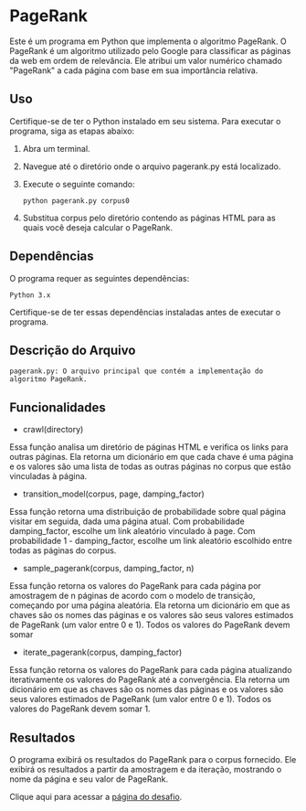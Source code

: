 # PageRank

Este é um programa em Python que implementa o algoritmo PageRank. O PageRank é um algoritmo utilizado pelo Google para classificar as páginas da web em ordem de relevância. Ele atribui um valor numérico chamado "PageRank" a cada página com base em sua importância relativa.

## Uso

Certifique-se de ter o Python instalado em seu sistema. Para executar o programa, siga as etapas abaixo:

1. Abra um terminal.

2. Navegue até o diretório onde o arquivo pagerank.py está localizado.

3. Execute o seguinte comando:
   
    ```
    python pagerank.py corpus0
    ```
    
5. Substitua corpus pelo diretório contendo as páginas HTML para as quais você deseja calcular o PageRank.

## Dependências

O programa requer as seguintes dependências:

    Python 3.x

Certifique-se de ter essas dependências instaladas antes de executar o programa.

## Descrição do Arquivo

    pagerank.py: O arquivo principal que contém a implementação do algoritmo PageRank.

## Funcionalidades

- crawl(directory)

Essa função analisa um diretório de páginas HTML e verifica os links para outras páginas. Ela retorna um dicionário em que cada chave é uma página e os valores são uma lista de todas as outras páginas no corpus que estão vinculadas à página.

- transition_model(corpus, page, damping_factor)

Essa função retorna uma distribuição de probabilidade sobre qual página visitar em seguida, dada uma página atual. Com probabilidade damping_factor, escolhe um link aleatório vinculado à page. Com probabilidade 1 - damping_factor, escolhe um link aleatório escolhido entre todas as páginas do corpus.

- sample_pagerank(corpus, damping_factor, n)

Essa função retorna os valores do PageRank para cada página por amostragem de n páginas de acordo com o modelo de transição, começando por uma página aleatória. Ela retorna um dicionário em que as chaves são os nomes das páginas e os valores são seus valores estimados de PageRank (um valor entre 0 e 1). Todos os valores do PageRank devem somar 

- iterate_pagerank(corpus, damping_factor)

Essa função retorna os valores do PageRank para cada página atualizando iterativamente os valores do PageRank até a convergência. Ela retorna um dicionário em que as chaves são os nomes das páginas e os valores são seus valores estimados de PageRank (um valor entre 0 e 1). Todos os valores do PageRank devem somar 1.

## Resultados

O programa exibirá os resultados do PageRank para o corpus fornecido. Ele exibirá os resultados a partir da amostragem e da iteração, mostrando o nome da página e seu valor de PageRank.

Clique aqui para acessar a [página do desafio](https://cs50.harvard.edu/ai/2020/projects/2/pagerank/).  
